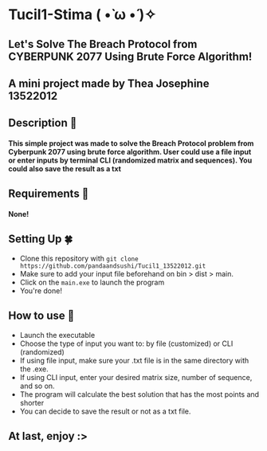 # Tucil1-Stima ( •̀ ω •́ )✧
## Let's Solve The Breach Protocol from CYBERPUNK 2077 Using Brute Force Algorithm!
## A mini project made by Thea Josephine 13522012

## Description 🫧
#### This simple project was made to solve the Breach Protocol problem from Cyberpunk 2077 using brute force algorithm. User could use a file input or enter inputs by terminal CLI (randomized matrix and sequences). You could also save the result as a txt

## Requirements 🫴 
#### None!

## Setting Up 🍀
- Clone this repository with `git clone https://github.com/pandaandsushi/Tucil1_13522012.git`
- Make sure to add your input file beforehand on bin > dist > main.
- Click on the `main.exe` to launch the program
- You're done!

## How to use 🌿
- Launch the executable
- Choose the type of input you want to: by file (customized) or CLI (randomized)
- If using file input, make sure your .txt file is in the same directory with the .exe. 
- If using CLI input, enter your desired matrix size, number of sequence, and so on.
- The program will calculate the best solution that has the most points and shorter
- You can decide to save the result or not as a txt file.

## At last, enjoy :>